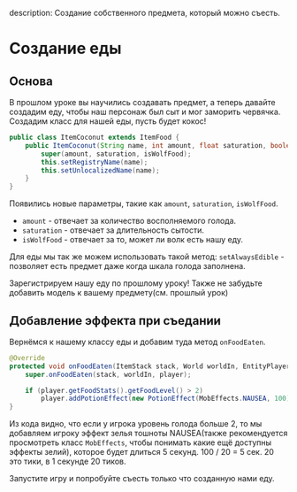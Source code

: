 description: Создание собственного предмета, который можно съесть.

# Создание еды

## Основа

В прошлом уроке вы научились создавать предмет, а теперь давайте создадим еду, чтобы наш персонаж был сыт и мог заморить червячка. Создадим класс для нашей еды, пусть будет кокос!

```java
public class ItemCoconut extends ItemFood {
    public ItemCoconut(String name, int amount, float saturation, boolean isWolfFood) {
        super(amount, saturation, isWolfFood);
        this.setRegistryName(name);
        this.setUnlocalizedName(name);
    }
}
```

Появились новые параметры, такие как `amount`, `saturation`, `isWolfFood`.
* `amount` - отвечает за количество восполняемого голода.
* `saturation` - отвечает за длительность сытости.
* `isWolfFood` - отвечает за то, может ли волк есть нашу еду.

Для еды мы так же можем использовать такой метод:
`setAlwaysEdible` - позволяет есть предмет даже когда шкала голода заполнена.

Зарегистрируем нашу еду по прошлому уроку! Также не забудьте добавить модель к вашему предмету(см. прошлый урок)

## Добавление эффекта при съедании

Вернёмся к нашему классу еды и добавим туда метод `onFoodEaten`.
```java
@Override
protected void onFoodEaten(ItemStack stack, World worldIn, EntityPlayer player) {
    super.onFoodEaten(stack, worldIn, player);

    if (player.getFoodStats().getFoodLevel() > 2)
        player.addPotionEffect(new PotionEffect(MobEffects.NAUSEA, 100));
}
```
Из кода видно, что если у игрока уровень голода больше 2, то мы добавляем игроку эффект зелья тошноты NAUSEA(также рекомендуется просмотреть класс `MobEffects`, чтобы понимать какие ещё доступны эффекты зелий), которое будет длиться 5 секунд. 100 / 20 = 5 сек. 20 это тики, в 1 секунде 20 тиков.

Запустите игру и попробуйте съесть только что созданную нами еду.